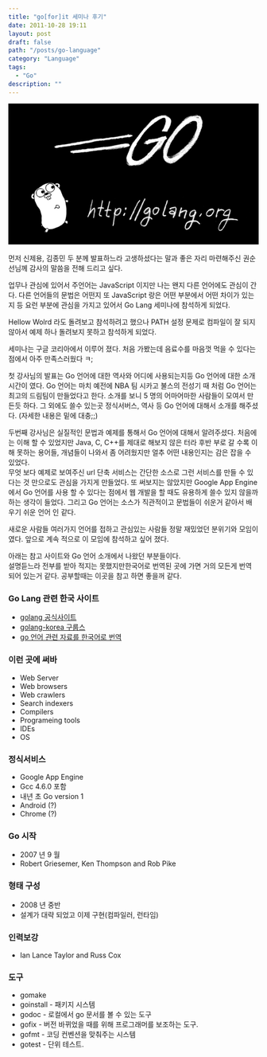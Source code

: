 ```yaml
---
title: "go[for]it 세미나 후기"
date: 2011-10-28 19:11
layout: post
draft: false
path: "/posts/go-language"
category: "Language"
tags: 
  - "Go"
description: ""  
---
```


![golang](./golang.png)

먼저 신제용, 김종민 두 분께 발표하느라 고생하셨다는 말과 좋은 자리 마련해주신 권순선님께 감사의 말씀을 전해 드리고 싶다.

업무나 관심에 있어서 주언어는 JavaScript 이지만 나는 왠지 다른 언어에도 관심이 간다. 다른 언어들의 문법은 어떤지 또 JavaScript 랑은 어떤 부분에서 어떤 차이가 있는지 등 요런 부분에 관심을 가지고 있어서 Go Lang 세미나에 참석하게 되었다.

Hellow Wolrd 라도 돌려보고 참석하려고 했으나 PATH 설정 문제로 컴파일이 잘 되지 않아서 예제 하나 돌려보지 못하고 참석하게 되었다.

세미나는 구글 코리아에서 이루어 졌다. 처음 가봤는데 음료수를 마음껏 먹을 수 있다는 점에서 아주 만족스러웠다 ㅋ;

첫 강사님의 발표는 Go 언어에 대한 역사와 어디에 사용되는지등 Go 언어에 대한 소개 시간이 였다. Go 언어는 마치 예전에 NBA 팀 시카고 불스의 전성기 때 처럼 Go 언어는 최고의 드림팀이 만들었다고 한다. 소개를 보니 5 명의 어마어마한 사람들이 모여서 만든듯 하다. 그 외에도 쓸수 있는곳 정식서버스, 역사 등 Go 언어에 대해서 소개를 해주셨다. (자세한 내용은 밑에 대충;;)

두번째 강사님은 실질적인 문법과 예제를 통해서 Go 언어에 대해서 알려주셨다. 처음에는 이해 할 수 있었지만 Java, C, C++를 제대로 해보지 않은 터라 후반 부로 갈 수록 이해 못하는 용어들, 개념들이 나와서 좀 어려웠지만 얼추 어떤 내용인지는 감은 잡을 수 있었다.<br />
무엇 보다 예제로 보여주신 url 단축 서비스는 간단한 소스로 그런 서비스를 만들 수 있다는 것 만으로도 관심을 가지게 만들었다. 또 써보지는 않았지만 Google App Engine 에서 Go 언어를 사용 할 수 있다는 점에서 웹 개발을 할 때도 유용하게 쓸수 있지 않을까 하는 생각이 들었다. 그리고 Go 언어는 소스가 직관적이고 문법들이 쉬운거 같아서 배우기 쉬운 언어 인 같다.

새로운 사람들 여러가지 언어를 접하고 관심있는 사람들 정말 재밌었던 분위기와 모임이였다. 앞으로 계속 적으로 이 모임에 참석하고 싶어 졌다.

아래는 참고 사이트와 Go 언어 소개에서 나왔던 부분들이다.<br />설명듣느라 전부를 받아 적지는 못했지만한국어로 번역된 곳에 가면 거의 모든게 번역 되어 있는거 같다. 공부할때는 이곳을 참고 하면 좋을꺼 같다.

### Go Lang 관련 한국 사이트

* [golang 공식사이트](http://goloang.org 'golang공식사이트')
* [golang-korea 구룹스](http://groups.google.com/group/golang-korea 'golang-korea')
* [go 언어 관련 자료를 한국어로 번역](http://code.google.com/p/golang-korea/ 'go언어 관련 자료를 한국어로 번역')

### 이런 곳에 써바

* Web Server
* Web browsers
* Web crawlers
* Search indexers
* Compilers
* Programeing tools
* IDEs
* OS

### 정식서비스

* Google App Engine
* Gcc 4.6.0 포함
* 내년 초 Go version 1
* Android (?)
* Chrome (?)

### Go 시작

* 2007 년 9 월
* Robert Griesemer, Ken Thompson and Rob Pike

### 형태 구성

* 2008 년 중반
* 설계가 대략 되었고 이제 구현(컴파일러, 런타임)

### 인력보강

* Ian Lance Taylor and Russ Cox

### 도구

* gomake
* goinstall - 패키지 시스템
* godoc - 로컬에서 go 문서를 볼 수 있는 도구
* gofix - 버전 바뀌었을 때를 위해 프로그래머를 보조하는 도구.
* gofmt - 코딩 컨벤션을 맞춰주는 시스템
* gotest - 단위 테스트.
